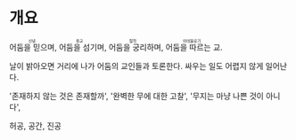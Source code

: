 # 개요

<p><ruby>
<rb>어둠을 믿으며</rb><rt>신념</rt>, 어둠을 섬기며<rt>종교</rt>, 어둠을 궁리하며<rt>철학</rt>, 어둠을 따르는 교.<rt>이데올로기</rt>
</ruby></p>

날이 밝아오면 거리에 나가 어둠의 교인들과 토론한다. 싸우는 일도 어렵지 않게 일어난다.

'존재하지 않는 것은 존재할까', '완벽한 무에 대한 고찰', '무지는 마냥 나쁜 것이 아니다',

허공, 공간, 진공